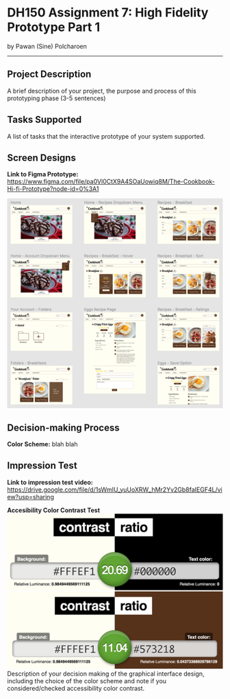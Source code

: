 # DH150 Assignment 7: High Fidelity Prototype Part 1
by Pawan (Sine) Polcharoen

---

## Project Description
A brief description of your project, the purpose and process of this prototyping phase (3-5 sentences)

## Tasks Supported
A list of tasks that the interactive prototype of your system supported.

## Screen Designs
**Link to Figma Prototype:** https://www.figma.com/file/pa0Vl0CtX9A4SOaUowiq8M/The-Cookbook-Hi-fi-Prototype?node-id=0%3A1

![Screen Designs](../wireframes.png)

## Decision-making Process
**Color Scheme:** blah blah

## Impression Test
**Link to impression test video:** https://drive.google.com/file/d/1sWmIU_yuUoXRW_hMr2Yv2Gb8faIEGF4L/view?usp=sharing

**Accesibility Color Contrast Test**
![Color Check 1](../colortest1.png)
![Color Check 2](../colortest2.png)
Description of your decision making of the graphical interface design, including the choice of the color scheme and note if you considered/checked 
accessibility color contrast.
